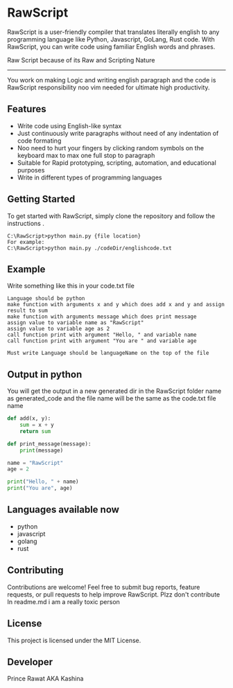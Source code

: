 # RawScript
RawScript is a user-friendly compiler that translates literally english to any programming language like Python, Javascript, GoLang, Rust code. With RawScript, you can write code using familiar English words and phrases.

Raw Script because of its Raw and Scripting Nature 

-----
You work on making Logic and writing english paragraph and the code is RawScript responsibility noo vim needed for ultimate high productivity.

## Features
- Write code using English-like syntax
- Just continuously write paragraphs without need of any indentation of code formating
- Noo need to hurt your fingers by clicking random symbols on the keyboard max to max one full stop to paragraph
- Suitable for Rapid prototyping, scripting, automation, and educational purposes
- Write in different types of programming languages

## Getting Started
To get started with RawScript, simply clone the repository and follow the instructions .

```
C:\RawScript>python main.py {file location}
For example:
C:\RawScript>python main.py ./codeDir/englishcode.txt

```

## Example 
Write something like this in your code.txt file
``` RawScript
Language should be python
make function with arguments x and y which does add x and y and assign result to sum
make function with arguments message which does print message
assign value to variable name as "RawScript"
assign value to variable age as 2
call function print with argument "Hello, " and variable name
call function print with argument "You are " and variable age
```

```
Must write Language should be languageName on the top of the file 
```

## Output in python
You will get the output in a new generated dir in the RawScript folder name as generated_code and the file name will be the same as the code.txt file name  

```py
def add(x, y):
    sum = x + y
    return sum

def print_message(message):
    print(message)

name = "RawScript"
age = 2

print("Hello, " + name)
print("You are", age)

```
## Languages available now 
- python
- javascript
- golang
- rust

## Contributing
Contributions are welcome! Feel free to submit bug reports, feature requests, or pull requests to help improve RawScript.
Plzz don't contribute In readme.md i am a really toxic person

## License
This project is licensed under the MIT License.

## Developer 
Prince Rawat AKA Kashina 
